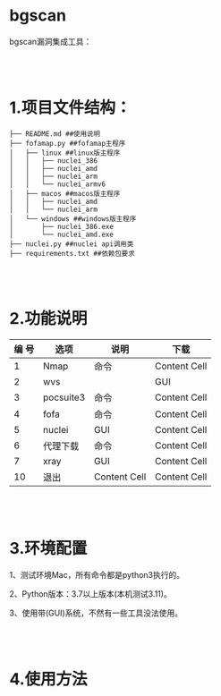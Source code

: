 # bgscan
bgscan漏洞集成工具：

<br>
<br>


# 1.项目文件结构：

```
├── README.md ##使用说明
├── fofamap.py ##fofamap主程序
│   ├── linux ##linux版主程序
│   │   ├── nuclei_386
│   │   ├── nuclei_amd
│   │   ├── nuclei_arm
│   │   └── nuclei_armv6
│   ├── macos ##macos版主程序
│   │   ├── nuclei_amd
│   │   └── nuclei_arm
│   └── windows ##windows版主程序
│       ├── nuclei_386.exe
│       └── nuclei_amd.exe
├── nuclei.py ##nuclei api调用类
├── requirements.txt ##依赖包要求
```

<br>
<br>

# 2.功能说明

| 编 号          | 选项           | 说明           | 下载         |
|  -------------| ------------- | ------------- | ------------- |
| 1  | Nmap  | 命令  | Content Cell  |
| 2  | wvs  |   | GUI  |   Content Cell  |
| 3  | pocsuite3  | 命令 | Content Cell  |
| 4  | fofa    | 命令  | Content Cell  |
| 5  | nuclei  | GUI  | Content Cell  |
| 6  | 代理下载  | 命令 | Content Cell  |
| 7  | xray  | GUI  | Content Cell  |
| 10  | 退出  | Content Cell  | Content Cell  |
<br>
<br>

# 3.环境配置

1、测试环境Mac，所有命令都是python3执行的。

2、Python版本：3.7以上版本(本机测试3.11)。

3、使用带(GUI)系统，不然有一些工具没法使用。

<br>
<br>


# 4.使用方法

